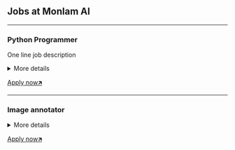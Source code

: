## Jobs at Monlam AI

----
### Python Programmer
One line job description

<details>
  <summary>More details</summary>
  
**Location**: Work from home/Remote

**Nature of job**: Full time

**Salary**: Based of experience

**Job description and responsibilities**

   Carry out individual responsibilities for the overall success of python delivery within
  the development team.

   Creating ETLs to feed the data warehouse and creating reporting services as needed.

   Working with and supporting other technical team members.

   Should know how to work in large verities of libraries, frameworks and modules

   Integration of data storage solution

**Skills Required**:

   Hands on experience with python

   Knowledge on python language

   Debugging and software fault diagnoses

   Knowledge on Linux is a plus

   Good to have passion about Tibetan language

**Qualification**:

   BCA, MCA, B.Tech in software, BSc and MSc in Computer
    
  
</details>

[Apply now🡵](https://docs.google.com/forms/d/11lIU9v67da_TYJ9bjoTmmn7gVHEIfopXDAEO0SMFV5w/edit#responses)

----
### Image annotator

<details>
  <summary>More details</summary>
  
**Location**: Work from home/Remote

**Nature of job**: Full time or Part time

**Salary**: Unit base

**Job description and responsibilities**

   Annotating layout of pages

   Annotating line boundaries

   Transcribing text from images

   Selecting unique images

**Skills Required**:

   Basic computer skills

**Qualification**:

   None

**You need to have a laptop and internet of your own**
  
</details>

[Apply now🡵](https://docs.google.com/forms/d/11lIU9v67da_TYJ9bjoTmmn7gVHEIfopXDAEO0SMFV5w/edit#responses)
